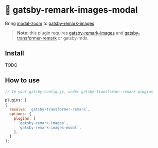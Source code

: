 
# 👀 gatsby-remark-images-modal

Bring [modal-zoom](https://github.com/pszafer/gatsby-remark-images-modal) to [gatsby-remark-images](https://www.gatsbyjs.org/packages/gatsby-remark-images/)

> **Note**: this plugin requires [gatsby-remark-images](https://www.gatsbyjs.org/packages/gatsby-remark-images/) and [gatsby-transformer-remark](https://www.gatsbyjs.org/packages/gatsby-transformer-remark) or gatsby-mdx.

## Install

TODO

## How to use

```js
// In your gatsby-config.js, under gatsby-transformer-remark plugins

plugins: [
{
  resolve: `gatsby-transformer-remark`,
  options: {
    plugins: [
      `gatsby-remark-images`,
      `gatsby-remark-images-modal`,
    ],
  }
];
```